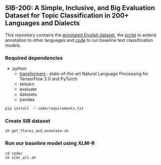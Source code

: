 ## **SIB-200: A Simple, Inclusive, and Big Evaluation Dataset for Topic Classification in 200+ Languages and Dialects**

This repository contains the [annotated English dataset](https://github.com/dadelani/sib-200/tree/main/data/eng), the [script](https://github.com/dadelani/sib-200/blob/main/get_flores_and_annotate.sh) to extend annotation to other languages and [code](https://github.com/dadelani/sib-200/tree/main/code) to run baseline text classification models. 


### Required dependencies
* python
  * [transformers](https://pypi.org/project/transformers/) : state-of-the-art Natural Language Processing for TensorFlow 2.0 and PyTorch.
  * sklearn
  * evaluate
  * datasets
  * pandas

```bash
pip install -r code/requirements.txt
```

### Create SIB dataset
```
sh get_flores_and_annotate.sh
```

### Run our baseline model using XLM-R
```
cd code/
sh xlmr_all.sh
```
